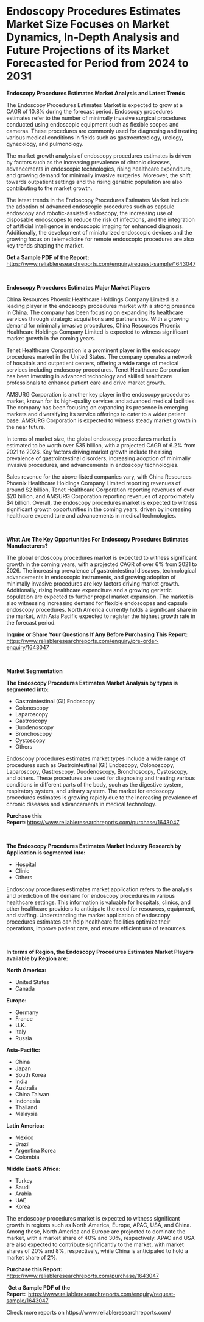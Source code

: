 <p><h1>Endoscopy Procedures Estimates Market Size Focuses on Market Dynamics, In-Depth Analysis and Future Projections of its Market Forecasted for Period from 2024 to 2031</h1></p><p><strong>Endoscopy Procedures Estimates Market Analysis and Latest Trends</strong></p>
<p><p>The Endoscopy Procedures Estimates Market is expected to grow at a CAGR of 10.8% during the forecast period. Endoscopy procedures estimates refer to the number of minimally invasive surgical procedures conducted using endoscopic equipment such as flexible scopes and cameras. These procedures are commonly used for diagnosing and treating various medical conditions in fields such as gastroenterology, urology, gynecology, and pulmonology.</p><p>The market growth analysis of endoscopy procedures estimates is driven by factors such as the increasing prevalence of chronic diseases, advancements in endoscopic technologies, rising healthcare expenditure, and growing demand for minimally invasive surgeries. Moreover, the shift towards outpatient settings and the rising geriatric population are also contributing to the market growth.</p><p>The latest trends in the Endoscopy Procedures Estimates Market include the adoption of advanced endoscopic procedures such as capsule endoscopy and robotic-assisted endoscopy, the increasing use of disposable endoscopes to reduce the risk of infections, and the integration of artificial intelligence in endoscopic imaging for enhanced diagnosis. Additionally, the development of miniaturized endoscopic devices and the growing focus on telemedicine for remote endoscopic procedures are also key trends shaping the market.</p></p>
<p><strong>Get a Sample PDF of the Report:&nbsp;</strong> <a href="https://www.reliableresearchreports.com/enquiry/request-sample/1643047">https://www.reliableresearchreports.com/enquiry/request-sample/1643047</a></p>
<p>&nbsp;</p>
<p><strong>Endoscopy Procedures Estimates Major Market Players</strong></p>
<p><p>China Resources Phoenix Healthcare Holdings Company Limited is a leading player in the endoscopy procedures market with a strong presence in China. The company has been focusing on expanding its healthcare services through strategic acquisitions and partnerships. With a growing demand for minimally invasive procedures, China Resources Phoenix Healthcare Holdings Company Limited is expected to witness significant market growth in the coming years.</p><p>Tenet Healthcare Corporation is a prominent player in the endoscopy procedures market in the United States. The company operates a network of hospitals and outpatient centers, offering a wide range of medical services including endoscopy procedures. Tenet Healthcare Corporation has been investing in advanced technology and skilled healthcare professionals to enhance patient care and drive market growth.</p><p>AMSURG Corporation is another key player in the endoscopy procedures market, known for its high-quality services and advanced medical facilities. The company has been focusing on expanding its presence in emerging markets and diversifying its service offerings to cater to a wider patient base. AMSURG Corporation is expected to witness steady market growth in the near future.</p><p>In terms of market size, the global endoscopy procedures market is estimated to be worth over $35 billion, with a projected CAGR of 6.2% from 2021 to 2026. Key factors driving market growth include the rising prevalence of gastrointestinal disorders, increasing adoption of minimally invasive procedures, and advancements in endoscopy technologies.</p><p>Sales revenue for the above-listed companies vary, with China Resources Phoenix Healthcare Holdings Company Limited reporting revenues of around $2 billion, Tenet Healthcare Corporation reporting revenues of over $20 billion, and AMSURG Corporation reporting revenues of approximately $4 billion. Overall, the endoscopy procedures market is expected to witness significant growth opportunities in the coming years, driven by increasing healthcare expenditure and advancements in medical technologies.</p></p>
<p>&nbsp;</p>
<p><strong>What Are The Key Opportunities For Endoscopy Procedures Estimates Manufacturers?</strong></p>
<p><p>The global endoscopy procedures market is expected to witness significant growth in the coming years, with a projected CAGR of over 6% from 2021 to 2026. The increasing prevalence of gastrointestinal diseases, technological advancements in endoscopic instruments, and growing adoption of minimally invasive procedures are key factors driving market growth. Additionally, rising healthcare expenditure and a growing geriatric population are expected to further propel market expansion. The market is also witnessing increasing demand for flexible endoscopes and capsule endoscopy procedures. North America currently holds a significant share in the market, with Asia Pacific expected to register the highest growth rate in the forecast period.</p></p>
<p><strong>Inquire or Share Your Questions If Any Before Purchasing This Report:</strong> <a href="https://www.reliableresearchreports.com/enquiry/pre-order-enquiry/1643047">https://www.reliableresearchreports.com/enquiry/pre-order-enquiry/1643047</a></p>
<p>&nbsp;</p>
<p><strong>Market Segmentation</strong></p>
<p><strong>The Endoscopy Procedures Estimates Market Analysis by types is segmented into:</strong></p>
<p><ul><li>Gastrointestinal (GI) Endoscopy</li><li>Colonoscopy</li><li>Laparoscopy</li><li>Gastroscopy</li><li>Duodenoscopy</li><li>Bronchoscopy</li><li>Cystoscopy</li><li>Others</li></ul></p>
<p><p>Endoscopy procedures estimates market types include a wide range of procedures such as Gastrointestinal (GI) Endoscopy, Colonoscopy, Laparoscopy, Gastroscopy, Duodenoscopy, Bronchoscopy, Cystoscopy, and others. These procedures are used for diagnosing and treating various conditions in different parts of the body, such as the digestive system, respiratory system, and urinary system. The market for endoscopy procedures estimates is growing rapidly due to the increasing prevalence of chronic diseases and advancements in medical technology.</p></p>
<p><strong>Purchase this Report:&nbsp;</strong><a href="https://www.reliableresearchreports.com/purchase/1643047">https://www.reliableresearchreports.com/purchase/1643047</a></p>
<p>&nbsp;</p>
<p><strong>The Endoscopy Procedures Estimates Market Industry Research by Application is segmented into:</strong></p>
<p><ul><li>Hospital</li><li>Clinic</li><li>Others</li></ul></p>
<p><p>Endoscopy procedures estimates market application refers to the analysis and prediction of the demand for endoscopy procedures in various healthcare settings. This information is valuable for hospitals, clinics, and other healthcare providers to anticipate the need for resources, equipment, and staffing. Understanding the market application of endoscopy procedures estimates can help healthcare facilities optimize their operations, improve patient care, and ensure efficient use of resources.</p></p>
<p>&nbsp;</p>
<p><strong>In terms of Region, the Endoscopy Procedures Estimates Market Players available by Region are:</strong></p>
<p>
    <p> <strong> North America: </strong>
        <ul>
            <li>United States</li>
            <li>Canada</li>
        </ul>
        </p> 
    <p> <strong> Europe: </strong>
        <ul>
            <li>Germany</li>
            <li>France</li>
            <li>U.K.</li>
            <li>Italy</li>
            <li>Russia</li>
        </ul>
        </p> 
    <p> <strong> Asia-Pacific: </strong>
        <ul>
            <li>China</li>
            <li>Japan</li>
            <li>South Korea</li>
            <li>India</li>
            <li>Australia</li>
            <li>China Taiwan</li>
            <li>Indonesia</li>
            <li>Thailand</li>
            <li>Malaysia</li>
        </ul>
        </p> 
    <p> <strong> Latin America: </strong>
        <ul>
            <li>Mexico</li>
            <li>Brazil</li>
            <li>Argentina Korea</li>
            <li>Colombia</li>
        </ul>
        </p> 
    <p> <strong> Middle East & Africa: </strong>
        <ul>
            <li>Turkey</li>
            <li>Saudi</li>
            <li>Arabia</li>
            <li>UAE</li>
            <li>Korea</li>
        </ul>
    </p>
    </p>
<p><p>The endoscopy procedures market is expected to witness significant growth in regions such as North America, Europe, APAC, USA, and China. Among these, North America and Europe are projected to dominate the market, with a market share of 40% and 30%, respectively. APAC and USA are also expected to contribute significantly to the market, with market shares of 20% and 8%, respectively, while China is anticipated to hold a market share of 2%.</p></p>
<p><strong>Purchase this Report: </strong><a href="https://www.reliableresearchreports.com/purchase/1643047">https://www.reliableresearchreports.com/purchase/1643047</a></p>
<p>&nbsp;<strong>Get a Sample PDF of the Report:&nbsp;&nbsp;</strong><a href="https://www.reliableresearchreports.com/enquiry/request-sample/1643047">https://www.reliableresearchreports.com/enquiry/request-sample/1643047</a></p>
<p><strong></strong></p>
<p>Check more reports on https://www.reliableresearchreports.com/</p>